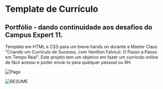 # Template de Currículo 

## Portfólio - dando continuidade aos desafios do Campus Expert 11.

Template em HTML e CSS para um breve hands on durante a Master Class "Criando um Currículo de Sucesso, com Venilton FalvoJr.
O Passo a Passo em Tempo Real".
Este projeto tem um objetivo em fazer um currículo online de fácil acesso e poder enviá-lo para qualquer pessoal ou RH.

![Page](https://belisnalvacosta.github.io/resume-Curriculo/)

![RESUME](https://github.com/user-attachments/assets/ec1b036e-4364-4803-a13f-5d8d014010ec)

